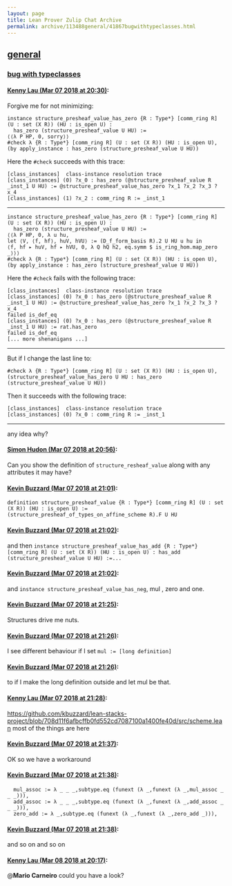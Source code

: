 ```yaml
---
layout: page
title: Lean Prover Zulip Chat Archive 
permalink: archive/113488general/41867bugwithtypeclasses.html
---
```


## [general](index.html)
### [bug with typeclasses](41867bugwithtypeclasses.html)

#### [Kenny Lau (Mar 07 2018 at 20:30)](https://leanprover.zulipchat.com/#narrow/stream/113488-general/topic/bug%20with%20typeclasses/near/123411400):
Forgive me for not minimizing:

```
instance structure_presheaf_value_has_zero {R : Type*} [comm_ring R] (U : set (X R)) (HU : is_open U) :
  has_zero (structure_presheaf_value U HU) :=
⟨⟨λ P HP, 0, sorry⟩⟩
#check λ {R : Type*} [comm_ring R] (U : set (X R)) (HU : is_open U), (by apply_instance : has_zero (structure_presheaf_value U HU))
```

Here the `#check` succeeds with this trace:
```
[class_instances]  class-instance resolution trace
[class_instances] (0) ?x_0 : has_zero (@structure_presheaf_value R _inst_1 U HU) := @structure_presheaf_value_has_zero ?x_1 ?x_2 ?x_3 ?x_4
[class_instances] (1) ?x_2 : comm_ring R := _inst_1
```

---

```
instance structure_presheaf_value_has_zero {R : Type*} [comm_ring R] (U : set (X R)) (HU : is_open U) :
  has_zero (structure_presheaf_value U HU) :=
⟨⟨λ P HP, 0, λ u hu,
let ⟨V, ⟨f, hf⟩, huV, hVU⟩ := (D_f_form_basis R).2 U HU u hu in
⟨f, hf ▸ huV, hf ▸ hVU, 0, λ Q hQ h2, eq.symm $ is_ring_hom.map_zero _⟩⟩⟩
#check λ {R : Type*} [comm_ring R] (U : set (X R)) (HU : is_open U), (by apply_instance : has_zero (structure_presheaf_value U HU))
```

Here the `#check` fails with the following trace:
```
[class_instances]  class-instance resolution trace
[class_instances] (0) ?x_0 : has_zero (@structure_presheaf_value R _inst_1 U HU) := @structure_presheaf_value_has_zero ?x_1 ?x_2 ?x_3 ?x_4
failed is_def_eq
[class_instances] (0) ?x_0 : has_zero (@structure_presheaf_value R _inst_1 U HU) := rat.has_zero
failed is_def_eq
[... more shenanigans ...]
```

---

But if I change the last line to:
```
#check λ {R : Type*} [comm_ring R] (U : set (X R)) (HU : is_open U), (structure_presheaf_value_has_zero U HU : has_zero (structure_presheaf_value U HU))
```

Then it succeeds with the following trace:
```
[class_instances]  class-instance resolution trace
[class_instances] (0) ?x_0 : comm_ring R := _inst_1
```

---

any idea why?

#### [Simon Hudon (Mar 07 2018 at 20:56)](https://leanprover.zulipchat.com/#narrow/stream/113488-general/topic/bug%20with%20typeclasses/near/123412417):
Can you show the definition of `structure_resheaf_value` along with any attributes it may have?

#### [Kevin Buzzard (Mar 07 2018 at 21:01)](https://leanprover.zulipchat.com/#narrow/stream/113488-general/topic/bug%20with%20typeclasses/near/123412616):
```
definition structure_presheaf_value {R : Type*} [comm_ring R] (U : set (X R)) (HU : is_open U) :=
(structure_presheaf_of_types_on_affine_scheme R).F U HU
```

#### [Kevin Buzzard (Mar 07 2018 at 21:02)](https://leanprover.zulipchat.com/#narrow/stream/113488-general/topic/bug%20with%20typeclasses/near/123412661):
and then `instance structure_presheaf_value_has_add {R : Type*} [comm_ring R] (U : set (X R)) (HU : is_open U) :
  has_add (structure_presheaf_value U HU) :=...`

#### [Kevin Buzzard (Mar 07 2018 at 21:02)](https://leanprover.zulipchat.com/#narrow/stream/113488-general/topic/bug%20with%20typeclasses/near/123412667):
and `instance structure_presheaf_value_has_neg`, mul , zero and one.

#### [Kevin Buzzard (Mar 07 2018 at 21:25)](https://leanprover.zulipchat.com/#narrow/stream/113488-general/topic/bug%20with%20typeclasses/near/123413523):
Structures drive me nuts.

#### [Kevin Buzzard (Mar 07 2018 at 21:26)](https://leanprover.zulipchat.com/#narrow/stream/113488-general/topic/bug%20with%20typeclasses/near/123413566):
I see different behaviour if I set `mul := [long definition]`

#### [Kevin Buzzard (Mar 07 2018 at 21:26)](https://leanprover.zulipchat.com/#narrow/stream/113488-general/topic/bug%20with%20typeclasses/near/123413577):
to if I make the long definition outside and let mul be that.

#### [Kenny Lau (Mar 07 2018 at 21:28)](https://leanprover.zulipchat.com/#narrow/stream/113488-general/topic/bug%20with%20typeclasses/near/123413682):
https://github.com/kbuzzard/lean-stacks-project/blob/708d11f6afbcffb0fd552cd7087100a1400fe40d/src/scheme.lean
most of the things are here

#### [Kevin Buzzard (Mar 07 2018 at 21:37)](https://leanprover.zulipchat.com/#narrow/stream/113488-general/topic/bug%20with%20typeclasses/near/123414031):
OK so we have a workaround

#### [Kevin Buzzard (Mar 07 2018 at 21:38)](https://leanprover.zulipchat.com/#narrow/stream/113488-general/topic/bug%20with%20typeclasses/near/123414072):
```
  mul_assoc := λ _ _ _,subtype.eq (funext (λ _,funext (λ _,mul_assoc _ _ _))),
  add_assoc := λ _ _ _,subtype.eq (funext (λ _,funext (λ _,add_assoc _ _ _))),
  zero_add := λ _,subtype.eq (funext (λ _,funext (λ _,zero_add _))),
```

#### [Kevin Buzzard (Mar 07 2018 at 21:38)](https://leanprover.zulipchat.com/#narrow/stream/113488-general/topic/bug%20with%20typeclasses/near/123414073):
and so on and so on

#### [Kenny Lau (Mar 08 2018 at 20:17)](https://leanprover.zulipchat.com/#narrow/stream/113488-general/topic/bug%20with%20typeclasses/near/123458500):
@**Mario Carneiro** could you have a look?


